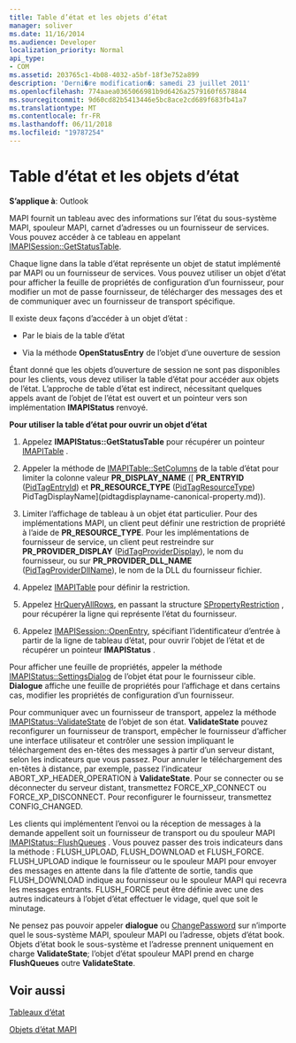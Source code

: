 ```yaml
---
title: Table d’état et les objets d’état
manager: soliver
ms.date: 11/16/2014
ms.audience: Developer
localization_priority: Normal
api_type:
- COM
ms.assetid: 203765c1-4b08-4032-a5bf-18f3e752a899
description: 'Derni�re modification�: samedi 23 juillet 2011'
ms.openlocfilehash: 774aaea0365066981b9d6426a2579160f6578844
ms.sourcegitcommit: 9d60cd82b5413446e5bc8ace2cd689f683fb41a7
ms.translationtype: MT
ms.contentlocale: fr-FR
ms.lasthandoff: 06/11/2018
ms.locfileid: "19787254"
---
```

# <a name="status-table-and-status-objects"></a>Table d’état et les objets d’état

  
  
**S’applique à**: Outlook 
  
MAPI fournit un tableau avec des informations sur l’état du sous-système MAPI, spouleur MAPI, carnet d’adresses ou un fournisseur de services. Vous pouvez accéder à ce tableau en appelant [IMAPISession::GetStatusTable](imapisession-getstatustable.md).
  
Chaque ligne dans la table d’état représente un objet de statut implémenté par MAPI ou un fournisseur de services. Vous pouvez utiliser un objet d’état pour afficher la feuille de propriétés de configuration d’un fournisseur, pour modifier un mot de passe fournisseur, de télécharger des messages des et de communiquer avec un fournisseur de transport spécifique. 
  
Il existe deux façons d’accéder à un objet d’état :
  
- Par le biais de la table d’état
    
- Via la méthode **OpenStatusEntry** de l’objet d’une ouverture de session 
    
Étant donné que les objets d’ouverture de session ne sont pas disponibles pour les clients, vous devez utiliser la table d’état pour accéder aux objets de l’état. L’approche de table d’état est indirect, nécessitant quelques appels avant de l’objet de l’état est ouvert et un pointeur vers son implémentation **IMAPIStatus** renvoyé. 
  
 **Pour utiliser la table d’état pour ouvrir un objet d’état**
  
1. Appelez **IMAPIStatus::GetStatusTable** pour récupérer un pointeur [IMAPITable](imapitableiunknown.md) . 
    
2. Appeler la méthode de [IMAPITable::SetColumns](imapitable-setcolumns.md) de la table d’état pour limiter la colonne valeur **PR_DISPLAY_NAME** ([ **PR_ENTRYID** ([PidTagEntryId](pidtagentryid-canonical-property.md)) et **PR_RESOURCE_TYPE** ([PidTagResourceType](pidtagresourcetype-canonical-property.md)) PidTagDisplayName](pidtagdisplayname-canonical-property.md)).
    
3. Limiter l’affichage de tableau à un objet état particulier. Pour des implémentations MAPI, un client peut définir une restriction de propriété à l’aide de **PR_RESOURCE_TYPE**. Pour les implémentations de fournisseur de service, un client peut restreindre sur **PR_PROVIDER_DISPLAY** ([PidTagProviderDisplay](pidtagproviderdisplay-canonical-property.md)), le nom du fournisseur, ou sur **PR_PROVIDER_DLL_NAME** ([PidTagProviderDllName](pidtagproviderdllname-canonical-property.md)), le nom de la DLL du fournisseur fichier.
    
4. Appelez [IMAPITable](imapitable-restrict.md) pour définir la restriction. 
    
5. Appelez [HrQueryAllRows](hrqueryallrows.md), en passant la structure [SPropertyRestriction](spropertyrestriction.md) , pour récupérer la ligne qui représente l’état du fournisseur. 
    
6. Appelez [IMAPISession::OpenEntry](imapisession-openentry.md), spécifiant l’identificateur d’entrée à partir de la ligne de tableau d’état, pour ouvrir l’objet de l’état et de récupérer un pointeur **IMAPIStatus** . 
    
Pour afficher une feuille de propriétés, appeler la méthode [IMAPIStatus::SettingsDialog](imapistatus-settingsdialog.md) de l’objet état pour le fournisseur cible. **Dialogue** affiche une feuille de propriétés pour l’affichage et dans certains cas, modifier les propriétés de configuration d’un fournisseur. 
  
Pour communiquer avec un fournisseur de transport, appelez la méthode [IMAPIStatus::ValidateState](imapistatus-validatestate.md) de l’objet de son état. **ValidateState** pouvez reconfigurer un fournisseur de transport, empêcher le fournisseur d’afficher une interface utilisateur et contrôler une session impliquant le téléchargement des en-têtes des messages à partir d’un serveur distant, selon les indicateurs que vous passez. Pour annuler le téléchargement des en-têtes à distance, par exemple, passez l’indicateur ABORT_XP_HEADER_OPERATION à **ValidateState**. Pour se connecter ou se déconnecter du serveur distant, transmettez FORCE_XP_CONNECT ou FORCE_XP_DISCONNECT. Pour reconfigurer le fournisseur, transmettez CONFIG_CHANGED. 
  
Les clients qui implémentent l’envoi ou la réception de messages à la demande appellent soit un fournisseur de transport ou du spouleur MAPI [IMAPIStatus::FlushQueues](imapistatus-flushqueues.md) . Vous pouvez passer des trois indicateurs dans la méthode : FLUSH_UPLOAD, FLUSH_DOWNLOAD et FLUSH_FORCE. FLUSH_UPLOAD indique le fournisseur ou le spouleur MAPI pour envoyer des messages en attente dans la file d’attente de sortie, tandis que FLUSH_DOWNLOAD indique au fournisseur ou le spouleur MAPI qui recevra les messages entrants. FLUSH_FORCE peut être définie avec une des autres indicateurs à l’objet d’état effectuer le vidage, quel que soit le minutage. 
  
Ne pensez pas pouvoir appeler **dialogue** ou [ChangePassword](imapistatus-changepassword.md) sur n’importe quel le sous-système MAPI, spouleur MAPI ou l’adresse, objets d’état book. Objets d’état book le sous-système et l’adresse prennent uniquement en charge **ValidateState**; l’objet d’état spouleur MAPI prend en charge **FlushQueues** outre **ValidateState**.
  
## <a name="see-also"></a>Voir aussi



[Tableaux d’état](status-tables.md)
  
[Objets d’état MAPI](mapi-status-objects.md)

